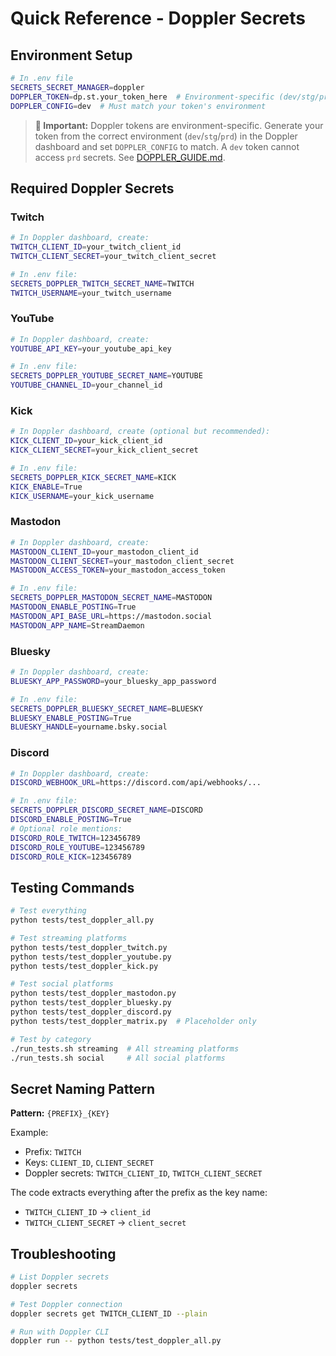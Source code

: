 # Quick Reference - Doppler Secrets

## Environment Setup

```bash
# In .env file
SECRETS_SECRET_MANAGER=doppler
DOPPLER_TOKEN=dp.st.your_token_here  # Environment-specific (dev/stg/prd)
DOPPLER_CONFIG=dev  # Must match your token's environment
```

> **📌 Important:** Doppler tokens are environment-specific. Generate your token from the correct environment (`dev`/`stg`/`prd`) in the Doppler dashboard and set `DOPPLER_CONFIG` to match. A `dev` token cannot access `prd` secrets. See [DOPPLER_GUIDE.md](../DOPPLER_GUIDE.md).

## Required Doppler Secrets

### Twitch
```bash
# In Doppler dashboard, create:
TWITCH_CLIENT_ID=your_twitch_client_id
TWITCH_CLIENT_SECRET=your_twitch_client_secret

# In .env file:
SECRETS_DOPPLER_TWITCH_SECRET_NAME=TWITCH
TWITCH_USERNAME=your_twitch_username
```

### YouTube
```bash
# In Doppler dashboard, create:
YOUTUBE_API_KEY=your_youtube_api_key

# In .env file:
SECRETS_DOPPLER_YOUTUBE_SECRET_NAME=YOUTUBE
YOUTUBE_CHANNEL_ID=your_channel_id
```

### Kick
```bash
# In Doppler dashboard, create (optional but recommended):
KICK_CLIENT_ID=your_kick_client_id
KICK_CLIENT_SECRET=your_kick_client_secret

# In .env file:
SECRETS_DOPPLER_KICK_SECRET_NAME=KICK
KICK_ENABLE=True
KICK_USERNAME=your_kick_username
```

### Mastodon
```bash
# In Doppler dashboard, create:
MASTODON_CLIENT_ID=your_mastodon_client_id
MASTODON_CLIENT_SECRET=your_mastodon_client_secret
MASTODON_ACCESS_TOKEN=your_mastodon_access_token

# In .env file:
SECRETS_DOPPLER_MASTODON_SECRET_NAME=MASTODON
MASTODON_ENABLE_POSTING=True
MASTODON_API_BASE_URL=https://mastodon.social
MASTODON_APP_NAME=StreamDaemon
```

### Bluesky
```bash
# In Doppler dashboard, create:
BLUESKY_APP_PASSWORD=your_bluesky_app_password

# In .env file:
SECRETS_DOPPLER_BLUESKY_SECRET_NAME=BLUESKY
BLUESKY_ENABLE_POSTING=True
BLUESKY_HANDLE=yourname.bsky.social
```

### Discord
```bash
# In Doppler dashboard, create:
DISCORD_WEBHOOK_URL=https://discord.com/api/webhooks/...

# In .env file:
SECRETS_DOPPLER_DISCORD_SECRET_NAME=DISCORD
DISCORD_ENABLE_POSTING=True
# Optional role mentions:
DISCORD_ROLE_TWITCH=123456789
DISCORD_ROLE_YOUTUBE=123456789
DISCORD_ROLE_KICK=123456789
```

## Testing Commands

```bash
# Test everything
python tests/test_doppler_all.py

# Test streaming platforms
python tests/test_doppler_twitch.py
python tests/test_doppler_youtube.py
python tests/test_doppler_kick.py

# Test social platforms
python tests/test_doppler_mastodon.py
python tests/test_doppler_bluesky.py
python tests/test_doppler_discord.py
python tests/test_doppler_matrix.py  # Placeholder only

# Test by category
./run_tests.sh streaming  # All streaming platforms
./run_tests.sh social     # All social platforms
```

## Secret Naming Pattern

**Pattern:** `{PREFIX}_{KEY}`

Example:
- Prefix: `TWITCH`
- Keys: `CLIENT_ID`, `CLIENT_SECRET`
- Doppler secrets: `TWITCH_CLIENT_ID`, `TWITCH_CLIENT_SECRET`

The code extracts everything after the prefix as the key name:
- `TWITCH_CLIENT_ID` → `client_id`
- `TWITCH_CLIENT_SECRET` → `client_secret`

## Troubleshooting

```bash
# List Doppler secrets
doppler secrets

# Test Doppler connection
doppler secrets get TWITCH_CLIENT_ID --plain

# Run with Doppler CLI
doppler run -- python tests/test_doppler_all.py
```
